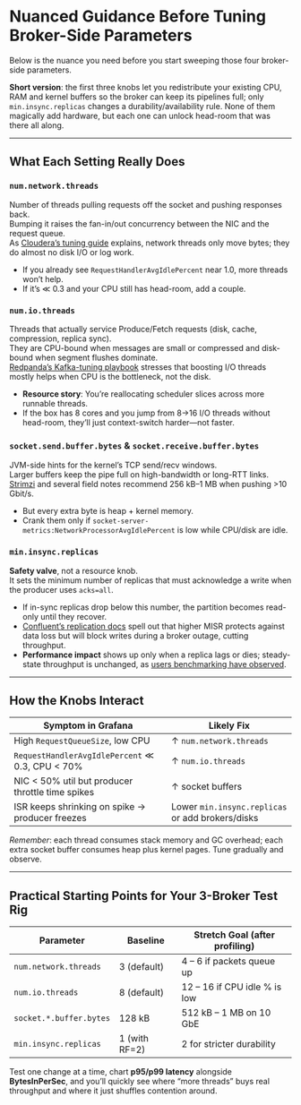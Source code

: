 
# Nuanced Guidance Before Tuning Broker-Side Parameters

Below is the nuance you need before you start sweeping those four broker-side parameters.

**Short version**: the first three knobs let you redistribute your existing CPU, RAM and kernel buffers so the broker can keep its pipelines full; only `min.insync.replicas` changes a durability/availability rule. None of them magically add hardware, but each one can unlock head-room that was there all along.

---

## What Each Setting Really Does

### `num.network.threads`

Number of threads pulling requests off the socket and pushing responses back.  
Bumping it raises the fan-in/out concurrency between the NIC and the request queue.  
As [Cloudera’s tuning guide](https://blog.cloudera.com/kafka-deep-dive-2-networking/) explains, network threads only move bytes; they do almost no disk I/O or log work.

- If you already see `RequestHandlerAvgIdlePercent` near 1.0, more threads won’t help.
- If it’s ≪ 0.3 and your CPU still has head-room, add a couple.

### `num.io.threads`

Threads that actually service Produce/Fetch requests (disk, cache, compression, replica sync).  
They are CPU-bound when messages are small or compressed and disk-bound when segment flushes dominate.  
[Redpanda’s Kafka-tuning playbook](https://docs.redpanda.com/current/deploy/deployment-guides/kafka-tuning/) stresses that boosting I/O threads mostly helps when CPU is the bottleneck, not the disk.

- **Resource story**: You’re reallocating scheduler slices across more runnable threads.
- If the box has 8 cores and you jump from 8→16 I/O threads without head-room, they’ll just context-switch harder—not faster.

### `socket.send.buffer.bytes` & `socket.receive.buffer.bytes`

JVM-side hints for the kernel’s TCP send/recv windows.  
Larger buffers keep the pipe full on high-bandwidth or long-RTT links.  
[Strimzi](https://strimzi.io/blog/2021/06/08/broker-tuning/) and several field notes recommend 256 kB–1 MB when pushing >10 Gbit/s.

- But every extra byte is heap + kernel memory.
- Crank them only if `socket-server-metrics:NetworkProcessorAvgIdlePercent` is low while CPU/disk are idle.

### `min.insync.replicas`

**Safety valve**, not a resource knob.  
It sets the minimum number of replicas that must acknowledge a write when the producer uses `acks=all`.

- If in-sync replicas drop below this number, the partition becomes read-only until they recover.
- [Confluent’s replication docs](https://docs.confluent.io/platform/current/kafka/design/replication.html) spell out that higher MISR protects against data loss but will block writes during a broker outage, cutting throughput.
- **Performance impact** shows up only when a replica lags or dies; steady-state throughput is unchanged, as [users benchmarking have observed](https://www.confluent.io/blog/kafka-fastest-messaging-system/).

---

## How the Knobs Interact

| Symptom in Grafana                                     | Likely Fix                                      |
|--------------------------------------------------------|--------------------------------------------------|
| High `RequestQueueSize`, low CPU                       | ↑ `num.network.threads`                         |
| `RequestHandlerAvgIdlePercent` ≪ 0.3, CPU < 70%        | ↑ `num.io.threads`                              |
| NIC < 50% util but producer throttle time spikes       | ↑ socket buffers                                |
| ISR keeps shrinking on spike → producer freezes        | Lower `min.insync.replicas` or add brokers/disks|

_Remember_: each thread consumes stack memory and GC overhead; each extra socket buffer consumes heap plus kernel pages. Tune gradually and observe.

---

## Practical Starting Points for Your 3-Broker Test Rig

| Parameter               | Baseline      | Stretch Goal (after profiling)           |
|-------------------------|---------------|------------------------------------------|
| `num.network.threads`   | 3 (default)    | 4 – 6 if packets queue up                |
| `num.io.threads`        | 8 (default)    | 12 – 16 if CPU idle % is low             |
| `socket.*.buffer.bytes` | 128 kB         | 512 kB – 1 MB on 10 GbE                  |
| `min.insync.replicas`   | 1 (with RF=2)  | 2 for stricter durability                |

Test one change at a time, chart **p95/p99 latency** alongside **BytesInPerSec**, and you’ll quickly see where “more threads” buys real throughput and where it just shuffles contention around.
